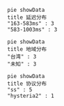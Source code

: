 
```mermaid
pie showData
title 延迟分布
"163-583ms" : 3
"583-1003ms" : 3
```
```mermaid
pie showData
title 地域分布
"台湾" : 3
"未知" : 3
```
```mermaid
pie showData
title 协议分布
"ss" : 5
"hysteria2" : 1
```